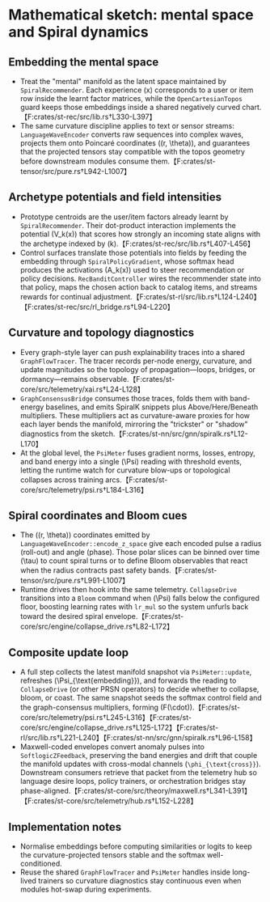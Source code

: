 # Mathematical sketch: mental space and Spiral dynamics

## Embedding the mental space
- Treat the "mental" manifold as the latent space maintained by `SpiralRecommender`. Each experience \(x\) corresponds to a user or item row inside the learnt factor matrices, while the `OpenCartesianTopos` guard keeps those embeddings inside a shared negatively curved chart.【F:crates/st-rec/src/lib.rs†L330-L397】
- The same curvature discipline applies to text or sensor streams: `LanguageWaveEncoder` converts raw sequences into complex waves, projects them onto Poincaré coordinates \((r, \theta)\), and guarantees that the projected tensors stay compatible with the topos geometry before downstream modules consume them.【F:crates/st-tensor/src/pure.rs†L942-L1007】

## Archetype potentials and field intensities
- Prototype centroids are the user/item factors already learnt by `SpiralRecommender`. Their dot-product interaction implements the potential \(V_k(x)\) that scores how strongly an incoming state aligns with the archetype indexed by \(k\).【F:crates/st-rec/src/lib.rs†L407-L456】
- Control surfaces translate those potentials into fields by feeding the embedding through `SpiralPolicyGradient`, whose softmax head produces the activations \(A_k(x)\) used to steer recommendation or policy decisions. `RecBanditController` wires the recommender state into that policy, maps the chosen action back to catalog items, and streams rewards for continual adjustment.【F:crates/st-rl/src/lib.rs†L124-L240】【F:crates/st-rec/src/rl_bridge.rs†L94-L220】

## Curvature and topology diagnostics
- Every graph-style layer can push explainability traces into a shared `GraphFlowTracer`. The tracer records per-node energy, curvature, and update magnitudes so the topology of propagation—loops, bridges, or dormancy—remains observable.【F:crates/st-core/src/telemetry/xai.rs†L24-L128】
- `GraphConsensusBridge` consumes those traces, folds them with band-energy baselines, and emits SpiralK snippets plus Above/Here/Beneath multipliers. These multipliers act as curvature-aware proxies for how each layer bends the manifold, mirroring the "trickster" or "shadow" diagnostics from the sketch.【F:crates/st-nn/src/gnn/spiralk.rs†L12-L170】
- At the global level, the `PsiMeter` fuses gradient norms, losses, entropy, and band energy into a single \(\Psi\) reading with threshold events, letting the runtime watch for curvature blow-ups or topological collapses across training arcs.【F:crates/st-core/src/telemetry/psi.rs†L184-L316】

## Spiral coordinates and Bloom cues
- The \((r, \theta)\) coordinates emitted by `LanguageWaveEncoder::encode_z_space` give each encoded pulse a radius (roll-out) and angle (phase). Those polar slices can be binned over time \(\tau\) to count spiral turns or to define Bloom observables that react when the radius contracts past safety bands.【F:crates/st-tensor/src/pure.rs†L991-L1007】
- Runtime drives then hook into the same telemetry. `CollapseDrive` transitions into a `Bloom` command when \(\Psi\) falls below the configured floor, boosting learning rates with `lr_mul` so the system unfurls back toward the desired spiral envelope.【F:crates/st-core/src/engine/collapse_drive.rs†L82-L172】

## Composite update loop
- A full step collects the latest manifold snapshot via `PsiMeter::update`, refreshes \(\Psi_{\text{embedding}}\), and forwards the reading to `CollapseDrive` (or other PRSN operators) to decide whether to collapse, bloom, or coast. The same snapshot seeds the softmax control field and the graph-consensus multipliers, forming \(F(\cdot)\).【F:crates/st-core/src/telemetry/psi.rs†L245-L316】【F:crates/st-core/src/engine/collapse_drive.rs†L125-L172】【F:crates/st-rl/src/lib.rs†L221-L240】【F:crates/st-nn/src/gnn/spiralk.rs†L96-L158】
- Maxwell-coded envelopes convert anomaly pulses into `SoftlogicZFeedback`, preserving the band energies and drift that couple the manifold updates with cross-modal channels (`\phi_{\text{cross}}`). Downstream consumers retrieve that packet from the telemetry hub so language desire loops, policy trainers, or orchestration bridges stay phase-aligned.【F:crates/st-core/src/theory/maxwell.rs†L341-L391】【F:crates/st-core/src/telemetry/hub.rs†L152-L228】

## Implementation notes
- Normalise embeddings before computing similarities or logits to keep the curvature-projected tensors stable and the softmax well-conditioned.
- Reuse the shared `GraphFlowTracer` and `PsiMeter` handles inside long-lived trainers so curvature diagnostics stay continuous even when modules hot-swap during experiments.

